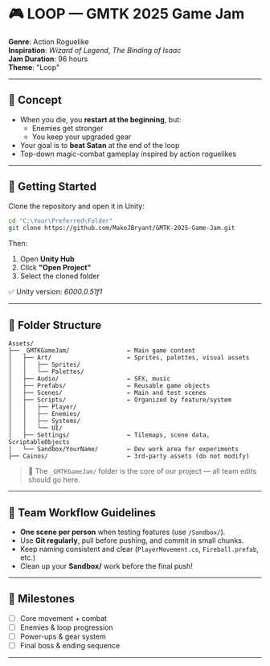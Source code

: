 # 🎮 LOOP — GMTK 2025 Game Jam

**Genre**: Action Roguelike  
**Inspiration**: *Wizard of Legend*, *The Binding of Isaac*  
**Jam Duration**: 96 hours  
**Theme**: "Loop"

---

## 🧠 Concept

- When you die, you **restart at the beginning**, but:
  - Enemies get stronger  
  - You keep your upgraded gear  
- Your goal is to **beat Satan** at the end of the loop  
- Top-down magic-combat gameplay inspired by action roguelikes

---

## 🚀 Getting Started

Clone the repository and open it in Unity:

```bash
cd "C:\Your\Preferred\Folder"
git clone https://github.com/MakoJBryant/GMTK-2025-Game-Jam.git
```

Then:

1. Open **Unity Hub**
2. Click **"Open Project"**
3. Select the cloned folder

✅ Unity version: *6000.0.51f1*

---

## 📁 Folder Structure

```plaintext
Assets/
├── _GMTKGameJam/                ← Main game content
│   ├── Art/                     ← Sprites, palettes, visual assets
│   │   ├── Sprites/
│   │   └── Palettes/
│   ├── Audio/                   ← SFX, music
│   ├── Prefabs/                 ← Reusable game objects
│   ├── Scenes/                  ← Main and test scenes
│   ├── Scripts/                 ← Organized by feature/system
│   │   ├── Player/
│   │   ├── Enemies/
│   │   ├── Systems/
│   │   └── UI/
│   ├── Settings/                ← Tilemaps, scene data, ScriptableObjects
│   └── Sandbox/YourName/        ← Dev work area for experiments
├── Cainos/                      ← 3rd-party assets (do not modify)
```

> 🔁 The `_GMTKGameJam/` folder is the core of our project — all team edits should go here.

---

## 👥 Team Workflow Guidelines

- **One scene per person** when testing features (use `/Sandbox/`).
- Use **Git regularly**, pull before pushing, and commit in small chunks.
- Keep naming consistent and clear (`PlayerMovement.cs`, `Fireball.prefab`, etc.)
- Clean up your **Sandbox/** work before the final push!

---

## 📌 Milestones

- [ ] Core movement + combat
- [ ] Enemies & loop progression
- [ ] Power-ups & gear system
- [ ] Final boss & ending sequence

---

